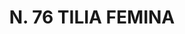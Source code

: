 ---
title: "N. 76 TILIA FEMINA"
plant-name: "N. 76"
plant-number: "076"
plant-xml: "/assets/xml/plant076.xml"
plant-img1: "/assets/img/plant076_verso.jpg"
plant-img2: "/assets/img/plant076.jpg"
plant-title: "N. 76 TILIA FEMINA"
plant-taxon-link: "http://www.worldfloraonline.org/taxon/wfo-0000457451"
plant-taxon-content: "[Tilia cordata Mill.]"
layout: single-xml
---
